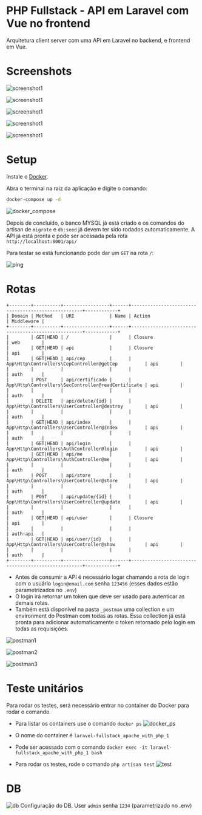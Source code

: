 PHP Fullstack - API em Laravel com Vue no frontend
=====

Arquitetura client server com uma API em Laravel no backend, e frontend em Vue.

Screenshots
=====

![screenshot1](_readme_images/9.png)

![screenshot1](_readme_images/10.png)

![screenshot1](_readme_images/11.png)

![screenshot1](_readme_images/12.png)

![screenshot1](_readme_images/13.png)

Setup
=====

Instale o [Docker](https://docs.docker.com/get-started/).

Abra o terminal na raiz da aplicação e digite o comando:
```sh
docker-compose up -d
```

![docker_compose](_readme_images/1.png)

Depois de concluído, o banco MYSQL já está criado e os comandos do artisan de `migrate` e `db:seed` já devem ter sido rodados automaticamente. A API já está pronta e pode ser acessada pela rota `http://localhost:8001/api/`

Para testar se está funcionando pode dar um `GET` na rota `/`:

![ping](_readme_images/2.png)

Rotas
=====

```
+--------+----------+-----------------+------+----------------------------------------------------+------------+
| Domain | Method   | URI             | Name | Action                                             | Middleware |
+--------+----------+-----------------+------+----------------------------------------------------+------------+
|        | GET|HEAD | /               |      | Closure                                            | web        |
|        | GET|HEAD | api             |      | Closure                                            | api        |
|        | GET|HEAD | api/cep         |      | App\Http\Controllers\CepController@getCep          | api        |
|        |          |                 |      |                                                    | auth       |
|        | POST     | api/certificado |      | App\Http\Controllers\SecController@readCertificate | api        |
|        |          |                 |      |                                                    | auth       |
|        | DELETE   | api/delete/{id} |      | App\Http\Controllers\UserController@destroy        | api        |
|        |          |                 |      |                                                    | auth       |
|        | GET|HEAD | api/index       |      | App\Http\Controllers\UserController@index          | api        |
|        |          |                 |      |                                                    | auth       |
|        | GET|HEAD | api/login       |      | App\Http\Controllers\AuthController@login          | api        |
|        | GET|HEAD | api/me          |      | App\Http\Controllers\AuthController@me             | api        |
|        |          |                 |      |                                                    | auth       |
|        | POST     | api/store       |      | App\Http\Controllers\UserController@store          | api        |
|        |          |                 |      |                                                    | auth       |
|        | POST     | api/update/{id} |      | App\Http\Controllers\UserController@update         | api        |
|        |          |                 |      |                                                    | auth       |
|        | GET|HEAD | api/user        |      | Closure                                            | api        |
|        |          |                 |      |                                                    | auth:api   |
|        | GET|HEAD | api/user/{id}   |      | App\Http\Controllers\UserController@show           | api        |
|        |          |                 |      |                                                    | auth       |
+--------+----------+-----------------+------+----------------------------------------------------+------------+

```

- Antes de consumir a API é necessário logar chamando a rota de login com o usuário `login@email.com` senha `123456` (esses dados estão parametrizados no `.env`)
- O login irá retornar um token que deve ser usado para autenticar as demais rotas.
- Também está disponível na pasta `_postman` uma collection e um environment do Postman com todas as rotas. Essa collection já está pronta para adicionar automaticamente o token retornado pelo login em todas as requisições.

![postman1](_readme_images/8.png)

![postman2](_readme_images/3.png)

![postman3](_readme_images/7.png)

Teste unitários
=====

Para rodar os testes, será necessário entrar no container do Docker para rodar o comando.

- Para listar os containers use o comando `docker ps`
![docker_ps](_readme_images/4.png)

- O nome do container é `laravel-fullstack_apache_with_php_1`
- Pode ser acessado com o comando `docker exec -it laravel-fullstack_apache_with_php_1 bash`

- Para rodar os testes, rode o comando `php artisan test`
![test](_readme_images/5.png)

DB
=====
![db](_readme_images/6.png)
Configuração do DB. User `admin` senha `1234` (parametrizado no .env)
